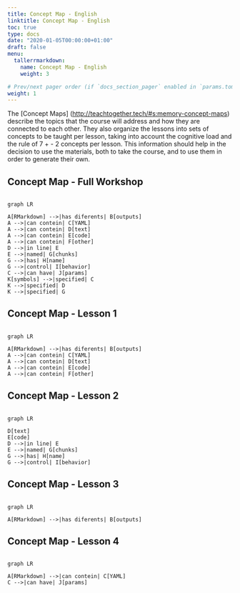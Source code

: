 ```yaml
---
title: Concept Map - English
linktitle: Concept Map - English
toc: true
type: docs
date: "2020-01-05T00:00:00+01:00"
draft: false
menu:
  tallerrmarkdown:
    name: Concept Map - English
    weight: 3

# Prev/next pager order (if `docs_section_pager` enabled in `params.toml`)
weight: 1
---
```


The [Concept Maps] (http://teachtogether.tech/#s:memory-concept-maps) describe the topics that the course will address and how they are connected to each other. They also organize the lessons into sets of concepts to be taught per lesson, taking into account the cognitive load and the rule of 7 + - 2 concepts per lesson. This information should help in the decision to use the materials, both to take the course, and to use them in order to generate their own.


## Concept Map - Full Workshop
```mermaid

graph LR

A[RMarkdown] -->|has diferents| B[outputs] 
A -->|can contein| C[YAML] 
A -->|can contein| D[text]
A -->|can contein| E[code]
A -->|can contein| F[other]
D -->|in line| E
E -->|named| G[chunks]
G -->|has| H[name]
G -->|control| I[behavior]
C -->|can have| J[params]
K[symbols] -->|specified| C
K -->|specified| D
K -->|specified| G 
```


## Concept Map - Lesson 1

```mermaid

graph LR

A[RMarkdown] -->|has diferents| B[outputs] 
A -->|can contein| C[YAML] 
A -->|can contein| D[text]
A -->|can contein| E[code]
A -->|can contein| F[other]

```

## Concept Map - Lesson 2
```mermaid

graph LR

D[text] 
E[code]
D -->|in line| E
E -->|named| G[chunks]
G -->|has| H[name]
G -->|control| I[behavior]

```

## Concept Map - Lesson 3

```mermaid

graph LR

A[RMarkdown] -->|has diferents| B[outputs] 

```

## Concept Map - Lesson 4

```mermaid

graph LR

A[RMarkdown] -->|can contein| C[YAML] 
C -->|can have| J[params]

```